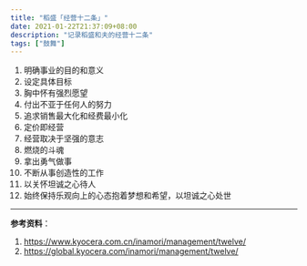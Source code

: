 ```yaml
---
title: "稻盛「经营十二条」"
date: 2021-01-22T21:37:09+08:00
description: "记录稻盛和夫的经营十二条"
tags: ["鼓舞"]
---
```


1. 明确事业的目的和意义
2. 设定具体目标
3. 胸中怀有强烈愿望
4. 付出不亚于任何人的努力
5. 追求销售最大化和经费最小化
6. 定价即经营
7. 经营取决于坚强的意志
8. 燃烧的斗魂
9. 拿出勇气做事
10. 不断从事创造性的工作
11. 以关怀坦诚之心待人
12. 始终保持乐观向上的心态抱着梦想和希望，以坦诚之心处世

---

**参考资料**：

1. <https://www.kyocera.com.cn/inamori/management/twelve/>
2. <https://global.kyocera.com/inamori/management/twelve/>
